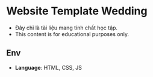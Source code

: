 # Website Template Wedding

   - Đây chỉ là tài liệu mang tính chất học tập.
   - This content is for educational purposes only.

## Env

- **Language**: HTML, CSS, JS
